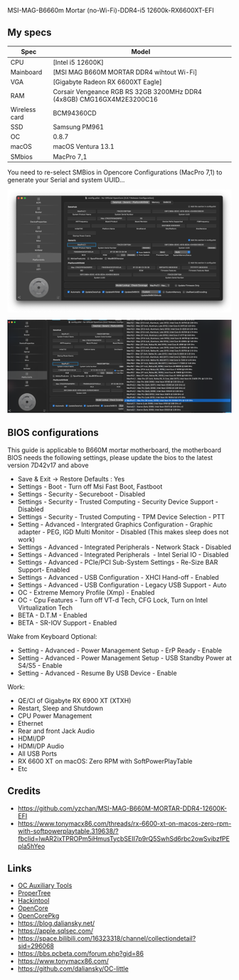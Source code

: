MSI-MAG-B6660m Mortar (no-Wi-Fi)-DDR4-i5 12600k-RX6600XT-EFI

## My specs

| Spec | Model |
| --- | --- |
| CPU | [Intel i5 12600K] |
| Mainboard | [MSI MAG B660M MORTAR DDR4 wihtout Wi-Fi] |
| VGA | [Gigabyte Radeon RX 6600XT Eagle] |
| RAM | Corsair Vengeance RGB RS 32GB 3200MHz DDR4 (4x8GB) CMG16GX4M2E3200C16 |
| Wireless card | BCM94360CD |
| SSD | Samsung PM961 |
| OC | 0.8.7 |
| macOS | macOS Ventura 13.1 |
| SMbios | MacPro 7,1 |

You need to re-select SMBios in Opencore Configurations (MacPro 7,1) to generate your Serial and system UUID...

![Screenshot 2022-12-14 at 3.26.47 PM.png](https://github.com/haianhlc99/-MSI-MAG-B6660m-Mortar-no-Wi-Fi--DDR4-i5-12600k-RX6600XT-EFI/blob/2950a6733ad3fa7fec5b2f2978845ed0eac9615c/Screenshot%202022-12-14%20at%203.26.47%20PM.png)

![Screenshot 2022-12-14 at 3.26.56 PM.png](https://github.com/haianhlc99/-MSI-MAG-B6660m-Mortar-no-Wi-Fi--DDR4-i5-12600k-RX6600XT-EFI/blob/76c58bbba33c4062f739e4a541d2ae8c1e727636/Screenshot%202022-12-14%20at%203.26.56%20PM.png)

## BIOS configurations

This guide is applicable to B660M mortar motherboard, the motherboard BIOS needs the following settings, please update the bios to the latest version 7D42v17 and above

- Save & Exit → Restore Defaults : Yes
- Settings - Boot - Turn off Msi Fast Boot, Fastboot
- Settings - Security - Secureboot - Disabled
- Settings - Security - Trusted Computing - Security Device Support - Disabled
- Settings - Security - Trusted Computing - TPM Device Selection - PTT
- Setting - Advanced - Intergrated Graphics Configuration - Graphic adapter - PEG, IGD Multi Monitor - Disabled (This makes sleep does not work)
- Settings - Advanced - Integrated Peripherals - Network Stack - Disabled
- Settings - Advanced - Integrated Peripherals  - Intel Serial IO - Disabled
- Settings - Advanced - PCIe/PCI Sub-System Settings - Re-Size BAR Support- Enabled
- Settings - Advanced - USB Configuration - XHCI Hand-off - Enabled
- Settings - Advanced - USB Configuration - Legacy USB Support - Auto
- OC - Extreme Memory Profile (Xmp) - Enabled
- OC - Cpu Features - Turn off VT-d Tech, CFG Lock, Turn on Intel Virtualization Tech
- BETA - D.T.M - Enabled
- BETA - SR-IOV Support - Enabled

Wake from Keyboard Optional:
- Setting - Advanced - Power Management Setup - ErP Ready - Enable
- Setting - Advanced - Power Management Setup - USB Standby Power at S4/S5 - Enable
- Setting - Advanced - Resume By USB Device - Enable

Work:
- QE/CI of Gigabyte RX 6900 XT (XTXH)
- Restart, Sleep and Shutdown
- CPU Power Management
- Ethernet
- Rear and front Jack Audio
- HDMI/DP
- HDMI/DP Audio
- All USB Ports
- RX 6600 XT on macOS: Zero RPM with SoftPowerPlayTable 
- Etc

## Credits

- https://github.com/yzchan/MSI-MAG-B660M-MORTAR-DDR4-12600K-EFI
- https://www.tonymacx86.com/threads/rx-6600-xt-on-macos-zero-rpm-with-softpowerplaytable.319638/?fbclid=IwAR2ixTPROPm5iHmusTycbSEII7p9rQ5SwhSd6rbc2owSvibzfPEpla5hYeo

## Links

- [OC Auxiliary Tools](https://github.com/ic005k/QtOpenCoreConfig)
- [ProperTree](https://github.com/corpnewt/ProperTree)
- [Hackintool](https://github.com/headkaze/Hackintool)
- [OpenCore](https://dortania.github.io/OpenCore-Install-Guide/prerequisites.html)
- [OpenCorePkg](https://github.com/acidanthera/OpenCorePkg)
- https://blog.daliansky.net/
- https://apple.sqlsec.com/
- https://space.bilibili.com/16323318/channel/collectiondetail?sid=296068
- https://bbs.pcbeta.com/forum.php?gid=86
- https://www.tonymacx86.com/
- https://github.com/daliansky/OC-little
